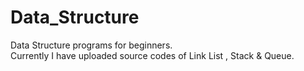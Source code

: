 # Data_Structure
Data Structure programs for beginners.<br>
Currently I have uploaded source codes of Link List , Stack & Queue.
